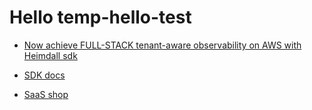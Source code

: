# Hello temp-hello-test

- [Now achieve FULL-STACK tenant-aware observability on AWS with Heimdall sdk](https://catalog.us-east-1.prod.workshops.aws/workshops/870ff68c-72f3-4dea-822c-5b0baac991c1/en-US)

- [SDK docs](https://docs.saaswork.shop/)

- [SaaS shop](https://main.d2ews7b1aswfl5.amplifyapp.com/)
